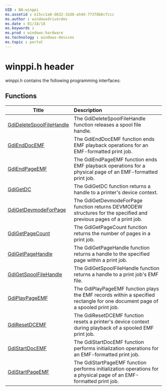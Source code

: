 ```yaml
---
UID : NA:winppi
ms.assetid : e15cc1a6-d632-32d8-a54d-773f8b6cfccc
ms.author : windowsdriverdev
ms.date : 01/18/18
ms.keywords : 
ms.prod : windows-hardware
ms.technology : windows-devices
ms.topic : portal
---
```


# winppi.h header



winppi.h contains the following programming interfaces:





## Functions
| Title | Description |
| ---- |:---- |
| [GdiDeleteSpoolFileHandle](nf-winppi-gdideletespoolfilehandle.md) | The GdiDeleteSpoolFileHandle function releases a spool file handle. |
| [GdiEndDocEMF](nf-winppi-gdienddocemf.md) | The GdiEndDocEMF function ends EMF playback operations for an EMF-formatted print job. |
| [GdiEndPageEMF](nf-winppi-gdiendpageemf.md) | The GdiEndPageEMF function ends EMF playback operations for a physical page of an EMF-formatted print job. |
| [GdiGetDC](nf-winppi-gdigetdc.md) | The GdiGetDC function returns a handle to a printer's device context. |
| [GdiGetDevmodeForPage](nf-winppi-gdigetdevmodeforpage.md) | The GdiGetDevmodeForPage function returns DEVMODEW structures for the specified and previous pages of a print job. |
| [GdiGetPageCount](nf-winppi-gdigetpagecount.md) | The GdiGetPageCount function returns the number of pages in a print job. |
| [GdiGetPageHandle](nf-winppi-gdigetpagehandle.md) | The GdiGetPageHandle function returns a handle to the specified page within a print job. |
| [GdiGetSpoolFileHandle](nf-winppi-gdigetspoolfilehandle.md) | The GdiGetSpoolFileHandle function returns a handle to a print job's EMF file. |
| [GdiPlayPageEMF](nf-winppi-gdiplaypageemf.md) | The GdiPlayPageEMF function plays the EMF records within a specified rectangle for one document page of a spooled print job. |
| [GdiResetDCEMF](nf-winppi-gdiresetdcemf.md) | The GdiResetDCEMF function resets a printer's device context during playback of a spooled EMF print job. |
| [GdiStartDocEMF](nf-winppi-gdistartdocemf.md) | The GdiStartDocEMF function performs initialization operations for an EMF-formatted print job. |
| [GdiStartPageEMF](nf-winppi-gdistartpageemf.md) | The GdiStartPageEMF function performs initialization operations for a physical page of an EMF-formatted print job. |